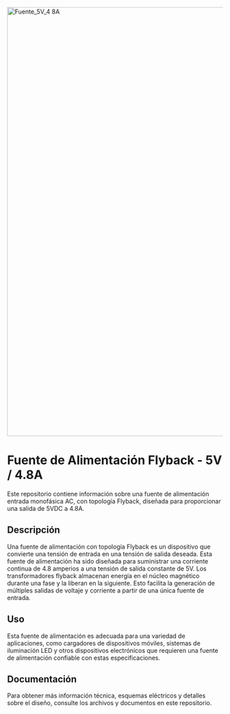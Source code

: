 <img width="1000" alt="Fuente_5V_4 8A" src="https://github.com/AlanRavelo/Power_flyback_4.8A/assets/88397949/fb821288-8b77-4366-9bef-5bbf648218e7">

# Fuente de Alimentación Flyback - 5V / 4.8A

Este repositorio contiene información sobre una fuente de alimentación entrada monofásica AC, con topología Flyback, diseñada para proporcionar una salida de 5VDC a 4.8A.

## Descripción

Una fuente de alimentación con topología Flyback es un dispositivo que convierte una tensión de entrada en una tensión de salida deseada. Esta fuente de alimentación ha sido diseñada para suministrar una corriente continua de 4.8 amperios a una tensión de salida constante de 5V.
Los transformadores flyback almacenan energía en el núcleo magnético durante una fase y la liberan en la siguiente. Esto facilita la generación de múltiples salidas de voltaje y corriente a partir de una única fuente de entrada. 
 
## Uso

Esta fuente de alimentación es adecuada para una variedad de aplicaciones, como cargadores de dispositivos móviles, sistemas de iluminación LED y otros dispositivos electrónicos que requieren una fuente de alimentación confiable con estas especificaciones.

## Documentación

Para obtener más información técnica, esquemas eléctricos y detalles sobre el diseño, consulte los archivos y documentos en este repositorio.
